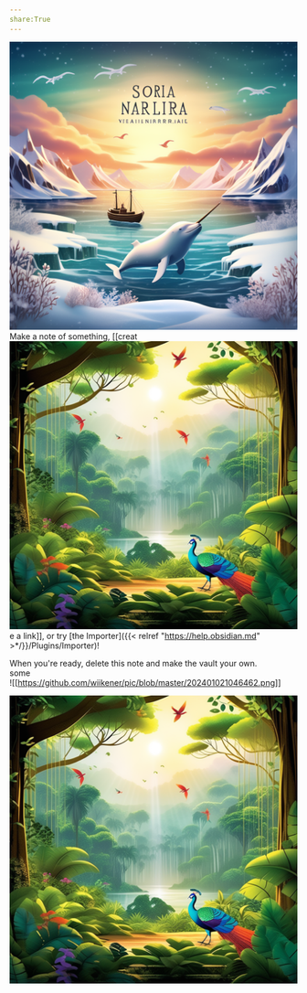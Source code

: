 ```yaml
---  
share:True  
---  
```

  
  
![describe-a-captivating-narrative-set-in-the-arctic-sea-where-narla-a-narwhal-follows-a-mysterious-748603216.png](describe-a-captivating-narrative-set-in-the-arctic-sea-where-narla-a-narwhal-follows-a-mysterious-748603216.png)  
Make a note of something, [[creat![create-a-vivid-and-immersive-narrative-inspired-by-the-beauty-of-a-jungle-on-a-monsoon-morning-desc-748174659.png](https://raw.githubusercontent.com/wiikener/pic/master/202401021051879.png)  
e a link]], or try [the Importer]({{< relref "https://help.obsidian.md" >*/}}/Plugins/Importer)!  
  
When you're ready, delete this note and make the vault your own.  
some  
![[https://github.com/wiikener/pic/blob/master/202401021046462.png]]  
  
  
![](https://raw.githubusercontent.com/wiikener/pic/master/202401021051879.png)